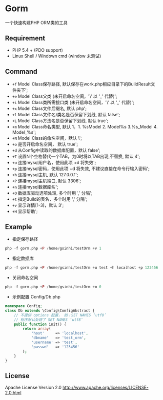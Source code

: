 # Gorm
一个快速构建PHP ORM类的工具

## Requirement
- PHP 5.4 + (PDO support)
- Linux Shell / Windown cmd (window 未测试)

## Command
- `+f`  Model Class保存路径, 默认保存在work.php相应目录下的BuildResult文件夹下';
- `+e`  Model Class父类 (未开启命名空间，\'\\\' 以 \'_\' 代替)';
- `+i`  Model Class类所需接口类 (未开启命名空间，\'\\\' 以 \'_\' 代替)';
- `+x`  Model Class文件后缀名, 默认 php';
- `+l`  Model Class文件名/类名是否保留下划线, 默认 false';
- `+L`  Model Class方法名是否保留下划线, 默认 true';
- `+m`  Model Class命名类型, 默认 1，1. %sModel  2. Model%s  3.%s_Model  4. Model_%s';
- `+N`  Model Class的命名空间，默认 \\';
- `+o`  是否开启命名空间， 默认 true';
- `+d`  从Config中读取的数据库配置，默认 false';
- `+T`  设置N个空格替代一个TAB，为0时将以TAB出现,不替换, 默认 4';
- `+u`  连接mysql用户名，使用此项 +d 将失效';
- `+p`  连接mysql密码，使用此项 +d 将失效, 不建议直接在命令行输入密码';
- `+h`  连接mysql主机, 默认 127.0.0.1';
- `+P`  连接mysql主机端口, 默认 3306';
- `+n`  连接mysql数据库名';
- `+O`  数据库驱动选项处理, 多个时用 \',\' 分隔';
- `+t`  指定Build的表名，多个时用 \',\' 分隔';
- `+v`  显示详情[1-3]，默认 3';
- `+H`  显示帮助';

## Example

- 指定保存路径
```php
php -f gorm.php +P /home/gsinhi/testOrm +v 1
```

- 指定数据库
```php
php -f gorm.php +P /home/gsinhi/testOrm +u test +h localhost +p 123456 +n test_orm +v 3
```

- 关闭命名空间
```php
php -f gorm.php +P /home/gsinhi/testOrm +o 0
```

- 示例配置 Config/Db.php
```php
namespace Config;
class Db extends \Config\ConfigAbstract {
    // 不提供 options 配置， 如：SET NAMES ‘utf8’
    // 程序默认处理了 SET NAMES ‘utf8’
    public function init() {
        return array(
            'host'     => 'localhost',
            'dbname'   => 'test_orm',
            'username' => 'test',
            'passwd'   => '123456'
        );
    }
}
```

## License
Apache License Version 2.0 http://www.apache.org/licenses/LICENSE-2.0.html
